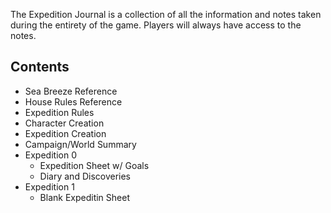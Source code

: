 The Expedition Journal is a collection of all the information and notes taken during the entirety of the game. Players will always have access to the notes.

## Contents

- Sea Breeze Reference
- House Rules Reference
- Expedition Rules
- Character Creation
- Expedition Creation
- Campaign/World Summary
- Expedition 0
	- Expedition Sheet w/ Goals
	- Diary and Discoveries
- Expedition 1
	- Blank Expeditin Sheet